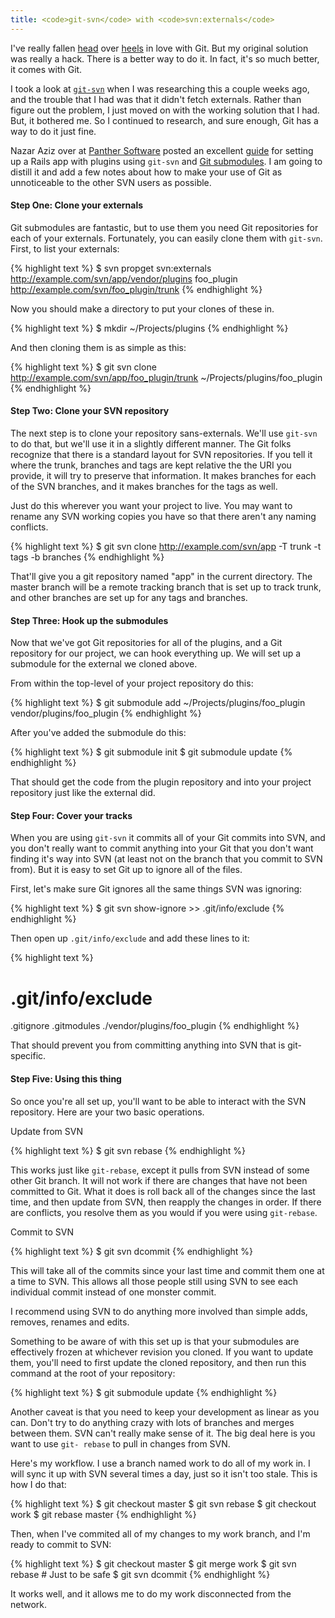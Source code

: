 ```yaml
---
title: <code>git-svn</code> with <code>svn:externals</code>
---
```

I've really fallen [head][1] over [heels][2] in love with Git. But my original
solution was really a hack. There is a better way to do it. In fact, it's so
much better, it comes with Git.

I took a look at [`git-svn`][3] when I was researching this a couple weeks
ago, and the trouble that I had was that it didn't fetch externals. Rather
than figure out the problem, I just moved on with the working solution that I
had. But, it bothered me. So I continued to research, and sure enough, Git has
a way to do it just fine.

Nazar Aziz over at [Panther Software][4] posted an excellent [guide][5] for
setting up a Rails app with plugins using `git-svn` and [Git submodules][6]. I
am going to distill it and add a few notes about how to make your use of Git
as unnoticeable to the other SVN users as possible.

#### Step One: Clone your externals

Git submodules are fantastic, but to use them you need Git repositories for
each of your externals. Fortunately, you can easily clone them with `git-svn`.
First, to list your externals:

{% highlight text %}
$ svn propget svn:externals http://example.com/svn/app/vendor/plugins foo_plugin http://example.com/svn/foo_plugin/trunk
{% endhighlight %}

Now you should make a directory to put your clones of these in.

{% highlight text %}
$ mkdir ~/Projects/plugins
{% endhighlight %}

And then cloning them is as simple as this:

{% highlight text %}
$ git svn clone http://example.com/svn/app/foo_plugin/trunk ~/Projects/plugins/foo_plugin
{% endhighlight %}

#### Step Two: Clone your SVN repository

The next step is to clone your repository sans-externals. We'll use `git-svn`
to do that, but we'll use it in a slightly different manner. The Git folks
recognize that there is a standard layout for SVN repositories. If you tell it
where the trunk, branches and tags are kept relative the the URI you provide,
it will try to preserve that information. It makes branches for each of the
SVN branches, and it makes branches for the tags as well.

Just do this wherever you want your project to live. You may want to rename
any SVN working copies you have so that there aren't any naming conflicts.

{% highlight text %}
$ git svn clone http://example.com/svn/app -T trunk -t tags -b branches
{% endhighlight %}

That'll give you a git repository named "app" in the current directory. The
master branch will be a remote tracking branch that is set up to track trunk,
and other branches are set up for any tags and branches.

#### Step Three: Hook up the submodules

Now that we've got Git repositories for all of the plugins, and a Git
repository for our project, we can hook everything up. We will set up a
submodule for the external we cloned above.

From within the top-level of your project repository do this:

{% highlight text %}
$ git submodule add ~/Projects/plugins/foo_plugin vendor/plugins/foo_plugin
{% endhighlight %}

After you've added the submodule do this:

{% highlight text %}
$ git submodule init
$ git submodule update
{% endhighlight %}

That should get the code from the plugin repository and into your project
repository just like the external did.

#### Step Four: Cover your tracks

When you are using `git-svn` it commits all of your Git commits into SVN, and
you don't really want to commit anything into your Git that you don't want
finding it's way into SVN (at least not on the branch that you commit to SVN
from). But it is easy to set Git up to ignore all of the files.

First, let's make sure Git ignores all the same things SVN was ignoring:

{% highlight text %}
$ git svn show-ignore >> .git/info/exclude
{% endhighlight %}

Then open up `.git/info/exclude` and add these lines to it:

{% highlight text %}
# .git/info/exclude
.gitignore
.gitmodules
./vendor/plugins/foo_plugin
{% endhighlight %}

That should prevent you from committing anything into SVN that is git-
specific.

#### Step Five: Using this thing

So once you're all set up, you'll want to be able to interact with the SVN
repository. Here are your two basic operations.

Update from SVN

{% highlight text %}
$ git svn rebase
{% endhighlight %}

This works just like `git-rebase`, except it pulls from SVN instead of some
other Git branch. It will not work if there are changes that have not been
committed to Git. What it does is roll back all of the changes since the last
time, and then update from SVN, then reapply the changes in order. If there
are conflicts, you resolve them as you would if you were using `git-rebase`.

Commit to SVN

{% highlight text %}
$ git svn dcommit
{% endhighlight %}

This will take all of the commits since your last time and commit them one at
a time to SVN. This allows all those people still using SVN to see each
individual commit instead of one monster commit.

I recommend using SVN to do anything more involved than simple adds, removes,
renames and edits.

Something to be aware of with this set up is that your submodules are
effectively frozen at whichever revision you cloned. If you want to update
them, you'll need to first update the cloned repository, and then run this
command at the root of your repository:

{% highlight text %}
$ git submodule update
{% endhighlight %}

Another caveat is that you need to keep your development as linear as you can.
Don't try to do anything crazy with lots of branches and merges between them.
SVN can't really make sense of it. The big deal here is you want to use `git-
rebase` to pull in changes from SVN.

Here's my workflow. I use a branch named work to do all of my work in. I will
sync it up with SVN several times a day, just so it isn't too stale. This is
how I do that:

{% highlight text %}
$ git checkout master
$ git svn rebase
$ git checkout work
$ git rebase master
{% endhighlight %}

Then, when I've commited all of my changes to my work branch, and I'm ready to
commit to SVN:

{% highlight text %}
$ git checkout master
$ git merge work
$ git svn rebase # Just to be safe
$ git svn dcommit
{% endhighlight %}

It works well, and it allows me to do my work disconnected from the network.

   [1]: http://blog.alieniloquent.com/2008/02/20/svn-git-awesome/

   [2]: http://blog.alieniloquent.com/2008/02/22/svn-git-1-still-awesome/

   [3]: http://www.kernel.org/pub/software/scm/git/docs/git-svn.html

   [4]: http://panthersoftware.com

   [5]: http://panthersoftware.com/articles/view/3/svn-s-svn-externals-to-git-s-submodule-for-rails-plugins

   [6]: http://www.kernel.org/pub/software/scm/git/docs/user-manual.html#submodules

